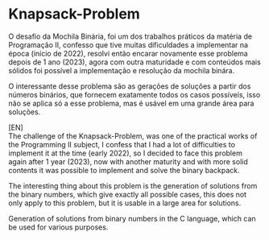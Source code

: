 # Knapsack-Problem

O desafio da Mochila Binária, foi um dos trabalhos práticos da matéria de Programação II, confesso que tive muitas dificuldades a implementar na época (início de 2022), resolvi então encarar novamente esse problema depois de 1 ano (2023), agora com outra maturidade e com conteúdos mais sólidos foi possível a implementação e resolução da mochila binára.

O interessante desse problema são as gerações de soluções a partir dos números binários, que fornecem exatamente todos os casos possíveis, isso não se aplica só a esse problema, mas é usável em uma grande área para soluções.


[EN] <br>
The challenge of the Knapsack-Problem, was one of the practical works of the Programming II subject, I confess that I had a lot of difficulties to implement it at the time (early 2022), so I decided to face this problem again after 1 year (2023), now with another maturity and with more solid contents it was possible to implement and solve the binary backpack.

The interesting thing about this problem is the generation of solutions from the binary numbers, which give exactly all possible cases, this does not only apply to this problem, but it is usable in a large area for solutions.


Generation of solutions from binary numbers in the C language, which can be used for various purposes.
